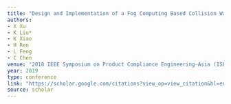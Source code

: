 ```yaml
---
title: "Design and Implementation of a Fog Computing Based Collision Warning System in Vanets"
authors:
- X Xu
- K Liu*
- K Xiao
- H Ren
- L Feng
- C Chen
venue: "2018 IEEE Symposium on Product Compliance Engineering-Asia (ISPCE-CN), 1-6, 2019"
year: 2019
type: conference
link: "https://scholar.google.com/citations?view_op=view_citation&hl=en&user=DK5avZUAAAAJ&pagesize=100&citation_for_view=DK5avZUAAAAJ:xtRiw3GOFMkC"
source: scholar
---
```

